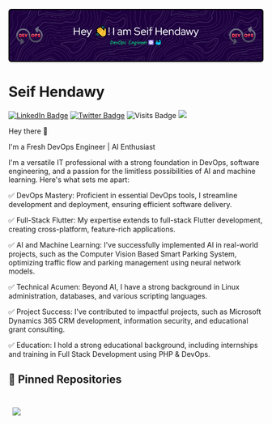 ![GitHub Banner](./assets/GitHubHeader.png)

# Seif Hendawy

[![LinkedIn Badge](https://img.shields.io/badge/LinkedIn-Profile-informational?style=flat&logo=linkedin&logoColor=white&color=0D76A8)](https://www.linkedin.com/in/seif-hendawy-3995561a8/)
[![Twitter Badge](https://img.shields.io/badge/Twitter-Profile-informational?style=flat&logo=twitter&logoColor=white&color=1CA2F1)](https://twitter.com/MeSivom86)
![Visits Badge](https://badges.pufler.dev/visits/Hendawyy/Hendawyy&style=flat-square&color=blueviolet)
![](https://komarev.com/ghpvc/?username=Hendawyy&style=flat-square&color=blueviolet)


Hey there 👋

I'm a Fresh DevOps Engineer | AI Enthusiast

I'm a versatile IT professional with a strong foundation in DevOps, software engineering, and a passion for the limitless possibilities of AI and machine learning. Here's what sets me apart:

✅ DevOps Mastery: Proficient in essential DevOps tools, I streamline development and deployment, ensuring efficient software delivery.

✅ Full-Stack Flutter: My expertise extends to full-stack Flutter development, creating cross-platform, feature-rich applications.

✅ AI and Machine Learning: I've successfully implemented AI in real-world projects, such as the Computer Vision Based Smart Parking System, optimizing traffic flow and parking management using neural network models.

✅ Technical Acumen: Beyond AI, I have a strong background in Linux administration, databases, and various scripting languages.

✅ Project Success: I've contributed to impactful projects, such as Microsoft Dynamics 365 CRM development, information security, and educational grant consulting.

✅ Education: I hold a strong educational background, including internships and training in Full Stack Development using PHP & DevOps.

## 📌 Pinned Repositories

<br>
<a href="https://github.com/Hendawyy/Ecom-Data-Extractor/tree/master">
  <img align="center" style="margin:0.5rem" src="https://github-readme-stats.vercel.app/api/pin/?username=Hendawyy&repo=Ecom-Data-Extractor&title_color=ffffff&text_color=c9cacc&icon_color=4AB197&bg_color=1A2B34" />
</a>

<br>
<!-- <a href="https://github.com/Hendawyy/Final-Project-iti/tree/master">
  <img align="center" style="margin:0.5rem" src="https://github-readme-stats.vercel.app/api/pin/?username=Hendawyy&repo=Final-Project-iti&title_color=ffffff&text_color=c9cacc&icon_color=4AB197&bg_color=1A2B34" />
</a>

<a href="https://github.com/Hendawyy/Project_GCP_iTi/tree/master">
  <img align="center" style="margin:0.5rem" src="https://github-readme-stats.vercel.app/api/pin/?username=Hendawyy&repo=Project_GCP_iTi&title_color=ffffff&text_color=c9cacc&icon_color=4AB197&bg_color=1A2B34" />
</a>

<br>

<a href="https://github.com/Hendawyy/Terraform-labs-iti">
  <img align="center" style="margin:0.5rem" src="https://github-readme-stats.vercel.app/api/pin/?username=Hendawyy&repo=Terraform-labs-iti&title_color=ffffff&text_color=c9cacc&icon_color=4AB197&bg_color=1A2B34" />
</a>


<a href="https://github.com/Hendawyy/BashProject_DBMS">
  <img align="center" style="margin:0.5rem" src="https://github-readme-stats.vercel.app/api/pin/?username=Hendawyy&repo=BashProject_DBMS&title_color=ffffff&text_color=c9cacc&icon_color=4AB197&bg_color=1A2B34" />
</a>

<br> -->

<a href="https://github.com/Hendawyy/ArithmeticAssociativityOperatorPrecedenceManipulator">
  <img align="center" style="margin:0.5rem" src="https://github-readme-stats.vercel.app/api/pin/?username=Hendawyy&repo=ArithmeticAssociativityOperatorPrecedenceManipulator&title_color=ffffff&text_color=c9cacc&icon_color=4AB197&bg_color=1A2B34" />
</a>

<a href="https://github.com/Hendawyy/Crowd_Funding">
  <img align="center" style="margin:0.5rem" src="https://github-readme-stats.vercel.app/api/pin/?username=Hendawyy&repo=Crowd_Funding&title_color=ffffff&text_color=c9cacc&icon_color=4AB197&bg_color=1A2B34" />
</a>

<br>
<br>

## &#x1f4c8; GitHub Stats

<br>

<a href="https://github.com/Hendawyy">
  <img align="center" style="margin:0.5rem" src="https://github-readme-stats.vercel.app/api/top-langs/?username=Hendawyy&hide=html,css&title_color=ffffff&text_color=c9cacc&icon_color=4AB197&bg_color=1A2B34" />
</a>

<a href="https://github.com/Hendawyy">
  <img align="center" style="margin:0.5rem" src="https://github-readme-stats.vercel.app/api?username=Hendawyy&show_icons=true&line_height=27&count_private=true&title_color=ffffff&text_color=c9cacc&icon_color=4AB097&bg_color=1A2B34" alt="Martin's GitHub Stats" />
</a>

<br>
<br>

## 💼 Skills

![CI/CD-Jenkins](https://img.shields.io/badge/CI/CD-Jenkins-informational?style=flat&logo=jenkins&logoColor=white&color=4AB197)
![DevOps-CI/CD](https://img.shields.io/badge/DevOps-CI/CD-informational?style=flat&logo=github-actions&logoColor=white&color=4AB197)
![Configuration Management-Ansible](https://img.shields.io/badge/Configuration_Management-Ansible-informational?style=flat&logo=ansible&logoColor=white&color=4AB197)
![Containerization-Docker](https://img.shields.io/badge/Containerization-Docker-informational?style=flat&logo=docker&logoColor=white&color=4AB197)
![DevOps-Kubernetes](https://img.shields.io/badge/Orchestration-Kubernetes-informational?style=flat&logo=kubernetes&logoColor=white&color=4AB197)
![IAC-Terraform](https://img.shields.io/badge/IAC-Terraform-informational?style=flat&logo=terraform&logoColor=white&color=4AB197)
![Linux-RedHat](https://img.shields.io/badge/Linux-RedHat-informational?style=flat&logo=RedHat&logoColor=white&color=4AB197)
![AWS-Cloud](https://img.shields.io/badge/AWS-Cloud-informational?style=flat&logo=Amazon%20AWS&Cloud&logoColor=white&color=4AB197)
![Linux-Ubuntu](https://img.shields.io/badge/Linux-Ubuntu-informational?style=flat&logo=ubuntu&logoColor=white&color=4AB197)

<details>
<summary>Programing Skills</summary>
<br>

![Python](https://img.shields.io/badge/Python-informational?style=flat&logo=python&logoColor=white&color=4AB197)
![Java](https://img.shields.io/badge/Java-informational?style=flat&logo=java&logoColor=white&color=4AB197)
![C](https://img.shields.io/badge/C-informational?style=flat&logo=c&logoColor=white&color=4AB197)
![C++](https://img.shields.io/badge/C++-informational?style=flat&logo=c%2B%2B&logoColor=white&color=4AB197)
![C#](https://img.shields.io/badge/C%23-informational?style=flat&logo=c-sharp&logoColor=white&color=4AB197)
![PHP](https://img.shields.io/badge/PHP-informational?style=flat&logo=php&logoColor=white&color=4AB197)
![Dart](https://img.shields.io/badge/Dart-informational?style=flat&logo=dart&logoColor=white&color=4AB197)
![MySQL](https://img.shields.io/badge/MySQL-informational?style=flat&logo=mysql&logoColor=white&color=4AB197)
![HTML](https://img.shields.io/badge/HTML-informational?style=flat&logo=html5&logoColor=white&color=4AB197)
![CSS](https://img.shields.io/badge/CSS-informational?style=flat&logo=css3&logoColor=white&color=4AB197)
![JavaScript](https://img.shields.io/badge/JavaScript-informational?style=flat&logo=javascript&logoColor=white&color=4AB197)
![Flutter](https://img.shields.io/badge/Flutter-informational?style=flat&logo=flutter&logoColor=white&color=4AB197)
![Full Stack](https://img.shields.io/badge/Full%20Stack-informational?style=flat&logo=react&logoColor=white&color=4AB197)
![Web Development](https://img.shields.io/badge/Web%20Development-informational?style=flat&logo=react&logoColor=white&color=4AB197)
![AI](https://img.shields.io/badge/AI-informational?style=flat&logo=python&logoColor=white&color=4AB197)
![TensorFlow](https://img.shields.io/badge/TensorFlow-informational?style=flat&logo=TensorFlow&logoColor=white&color=4AB197)
</details>

<br>
<details>
  <summary>Other Skills<br></summary>
  <br>
  
  ![Problem Solving](https://img.shields.io/badge/Problem%20Solving-informational?style=flat&color=4AB197)
  ![Research](https://img.shields.io/badge/Research-informational?style=flat&color=4AB197)
  ![Multitasking](https://img.shields.io/badge/Multitasking-informational?style=flat&color=4AB197)
  ![Software Diagrams](https://img.shields.io/badge/Software%20Diagrams-informational?style=flat&color=4AB197)
  ![Version Control](https://img.shields.io/badge/Version%20Control-informational?style=flat&color=4AB197)
  ![Unit Testing](https://img.shields.io/badge/Unit%20Testing-informational?style=flat&color=4AB197)
  ![Bash Scripting](https://img.shields.io/badge/Bash%20Scripting-informational?style=flat&color=4AB197)
  ![Prometheus](https://img.shields.io/badge/Prometheus-informational?style=flat&color=4AB197)

</details>

